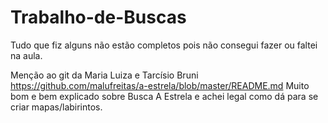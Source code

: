 # Trabalho-de-Buscas 

Tudo que fiz alguns não estão completos pois não consegui fazer ou faltei na aula.


Menção ao git da Maria Luiza e Tarcísio Bruni https://github.com/malufreitas/a-estrela/blob/master/README.md 
Muito bom e bem explicado sobre Busca A Estrela e achei legal como dá para se criar mapas/labirintos.



